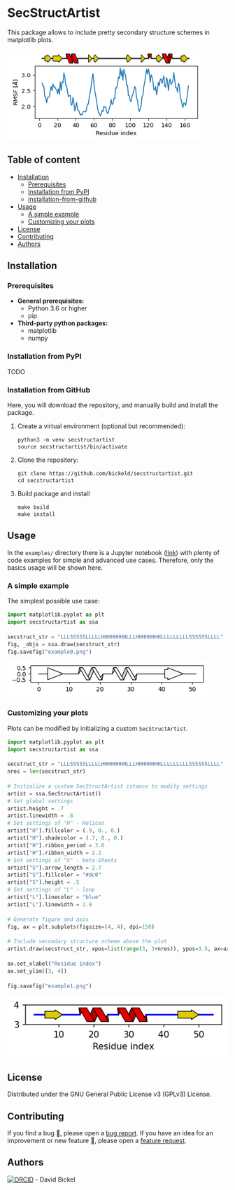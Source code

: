 # SecStructArtist

This package allows to include pretty secondary structure schemes in 
matplotlib plots.

![example_rmsf.png](./examples/example_rmsf.png)

## Table of content

* [Installation](#installation)
    * [Prerequisites](#prerequisites)
    * [Installation from PyPI](#installation-from-pypi)
    * [installation-from-github](#installation-from-github)
* [Usage](#usage)
    * [A simple example](#a-simple-example)
    * [Customizing your plots](#customizing-your-plots)
* [License](#license)
* [Contributing](#contributing)
* [Authors](#authors)

## Installation

### Prerequisites

* **General prerequisites:**
    * Python 3.6 or higher
    * pip
* **Third-party python packages:**
    * matplotlib
    * numpy

### Installation from PyPI

TODO
<!-- 
This is the recommended way to install the package.

1. Create a virtual environment (optional but recommended):
    ```
    python3 -m venv secstructartist
    source secstructartist/bin/activate
    ```

2. Install python module
    ```
    pip install secstructartist
    ```
-->

### Installation from GitHub

Here, you will download the repository, and manually build and install the
package.

1. Create a virtual environment (optional but recommended):
    ```
    python3 -m venv secstructartist
    source secstructartist/bin/activate
    ```

2. Clone the repository:
    ```
    git clone https://github.com/bickeld/secstructartist.git
    cd secstructartist
    ```

3. Build package and install
    ```
    make build
    make install
    ```

## Usage

In the `examples/` directory there is a Jupyter notebook ([link](./examples/examples.ipynb))
with plenty of code examples for simple and advanced use cases. Therefore, only 
the  basics usage will be shown here.

### A simple example

The simplest possible use case:

```python
import matplotlib.pyplot as plt
import secstructartist as ssa

secstruct_str = "LLLSSSSSLLLLLHHHHHHHHLLLHHHHHHHHLLLLLLLLLSSSSSSLLLL"
fig, _objs = ssa.draw(secstruct_str)
fig.savefig("example0.png")
```

![example0.png](./examples/example0.png)

### Customizing your plots

Plots can be modified by initializing a custom `SecStructArtist`.

```python
import matplotlib.pyplot as plt
import secstructartist as ssa

secstruct_str = "LLLSSSSSLLLLLHHHHHHHHLLLHHHHHHHHLLLLLLLLLSSSSSSLLLL"
nres = len(secstruct_str)

# Initialize a custom SecStructArtist istance to modify settings 
artist = ssa.SecStructArtist()
# Set global settings
artist.height = .7
artist.linewidth = .8
# Set settings of "H" - Helices
artist["H"].fillcolor = (.9, 0., 0.)
artist["H"].shadecolor = (.7, 0., 0.)
artist["H"].ribbon_period = 3.6
artist["H"].ribbon_width = 2.2
# Set settings of "S" - beta-Sheets
artist["S"].arrow_length = 2.7
artist["S"].fillcolor = "#dc0"
artist["S"].height = .5
# Set settings of "L" - loop
artist["L"].linecolor = "blue"
artist["L"].linewidth = 1.8

# Generate figure and axis
fig, ax = plt.subplots(figsize=(4,.4), dpi=150)

# Include secondary structure scheme above the plot
artist.draw(secstruct_str, xpos=list(range(3, 3+nres)), ypos=3.5, ax=ax)

ax.set_xlabel("Residue index")
ax.set_ylim([3, 4])

fig.savefig("example1.png")
```

![example1.png](./examples/example1.png)

## License

Distributed under the GNU General Public License v3 (GPLv3) License.

## Contributing

If you find a bug :bug:, please open a [bug report](https://github.com/bickeld/secstructartist/issues/new?labels=bug).
If you have an idea for an improvement or new feature :rocket:, please open a [feature request](https://github.com/bickeld/secstructartist/issues/new?labels=enhancement).

## Authors

[![ORCID](https://orcid.org/sites/default/files/images/orcid_16x16.png)](https://orcid.org/0000-0003-0332-8338) - David Bickel
